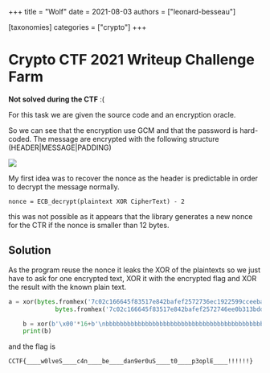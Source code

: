 +++
title = "Wolf"
date = 2021-08-03
authors = ["leonard-besseau"]

[taxonomies]
categories = ["crypto"]
+++

# Crypto CTF 2021 Writeup Challenge Farm

**Not solved during the CTF** :(

For this task we are given the source code and an encryption oracle.

So we can see that the encryption use GCM and that the password is hard-coded. The message are encrypted with the following structure (HEADER|MESSAGE|PADDING) 

![](https://upload.wikimedia.org/wikipedia/commons/2/25/GCM-Galois_Counter_Mode_with_IV.svg)

My first idea was to recover the nonce as the header is predictable in order to decrypt the message normally. 

```
nonce = ECB_decrypt(plaintext XOR CipherText) - 2
```

this was not possible as it appears that the library generates a new nonce for the CTR if the nonce is smaller than 12 bytes.

## Solution

As the program reuse the nonce it leaks the XOR of the plaintexts so we just have to ask for one encrypted text, XOR it with the encrypted flag and XOR the result with the known plain text.

```python
a = xor(bytes.fromhex('7c02c166645f83517e842bafef2572736ec1922599cceebaf218d991ad5853c40b81e0f3c70ef39bb22cb113ea9ae4ec05aae0dd495e6181cd98740ef1a1c1c70dd9888ca46aaaeeccc898c75268f8cfec09c8fa0060ff0c5c1e7125c279c24d'),
             bytes.fromhex('7c02c166645f83517e842bafef2572746ee0b313bdd5d387cf25ccc3a34c54f536bcddcec658ffa68f118c13eda7d9d138ace3d1125971d3daa94933cc9cd79530e4b5b1b63ba7fcc2efa5fa6f55bb8caf4a8bb91f3fa05303412e7a9d269d129c5ca2904a34cb19c2d8172f163598ded98481a43db9d7701d4e148c1a803efc'))

    b = xor(b'\x00'*16+b'\nbbbbbbbbbbbbbbbbbbbbbbbbbbbbbbbbbbbbbbbbbbbbbbbbbbbbbbbbbbbbbbbbbbbbbbbbbbbbbbbbbbbbbbbbbbbbbbbb'+b'='+b'\x00', a)
    print(b)
```

and the flag is 

```
CCTF{____w0lveS____c4n____be____dan9er0uS____t0____p3oplE____!!!!!!}
```




